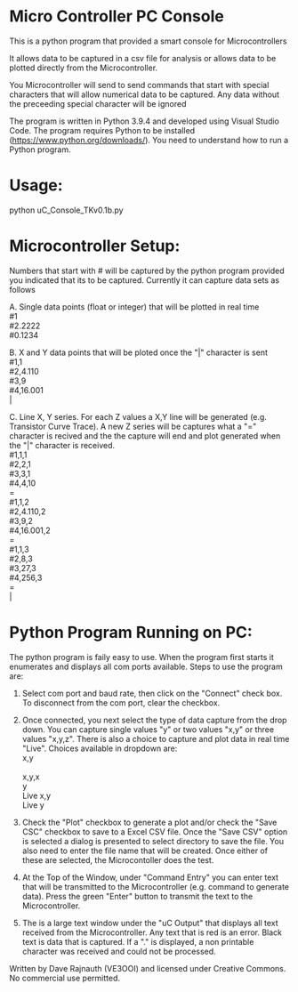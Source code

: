 # Micro Controller PC Console
This is a python program that provided a smart console for Microcontrollers

It allows data to be captured in a csv file for analysis or allows data to be plotted directly from the Microcontroller.  

You Microcontroller will send to send commands that start with special characters that will allow numerical data to be captured.
Any data without the preceeding special character will be ignored

The program is written in Python 3.9.4 and developed using Visual Studio Code. The program requires Python to be installed (https://www.python.org/downloads/).  You need to understand how to run a Python program.


Usage: 
======
python uC_Console_TKv0.1b.py

Microcontroller Setup:
======================
Numbers that start with # will be captured by the python program provided you indicated that its to be captured.  Currently it can capture data sets as follows

A. Single data points (float or integer) that will be plotted in real time <br />
\#1<br />
\#2.2222<br />
\#0.1234<br />

B. X and Y data points that will be ploted once the "|" character is sent<br />
\#1,1<br />
\#2,4.110<br />
\#3,9<br />
\#4,16.001<br />
\|<br />

C. Line X, Y series.  For each Z values a X,Y line will be generated (e.g. Transistor Curve Trace).  A new Z series will be captures what a "=" character is recived and the the capture will end and plot generated when the "|" character is received.<br />
\#1,1,1<br />
\#2,2,1<br />
\#3,3,1<br />
\#4,4,10<br />
\=<br />
\#1,1,2<br />
\#2,4.110,2<br />
\#3,9,2<br />
\#4,16.001,2<br />
\=<br />
\#1,1,3<br />
\#2,8,3<br />
\#3,27,3<br />
\#4,256,3<br />
\=<br />
\|<br />

Python Program Running on PC:
=============================
The python program is faily easy to use.  When the program first starts it enumerates and displays all com ports available.
Steps to use the program are:
1. Select com port and baud rate, then click on the "Connect" check box.  To disconnect from the com port, clear the checkbox. 

2. Once connected, you next select the type of data capture from the drop down. You can capture single values "y" or two values "x,y" or three values "x,y,z".  There is also a choice to capture and plot data in real time "Live".  Choices available in dropdown are:<br />
x,y<br /><br />
x,y,x<br />
y<br />
Live x,y<br />
Live y<br />

3. Check the "Plot" checkbox to generate a plot and/or check the "Save CSC" checkbox to save to a Excel CSV file.  Once the "Save CSV" option is selected a dialog is presented to select directory to save the file. You also need to enter the file name that will be created.  Once either of these are selected, the Microcontoller does the test.

4. At the Top of the Window, under "Command Entry" you can enter text that will be transmitted to the Microcontroller (e.g. command to generate data). Press the green "Enter" button to transmit the text to the Microcontroller. 

5. The is a large text window under the "uC Output" that displays all text received from the Microcontroller.  Any text that is red is an error.  Black text is data that is captured.  If a "." is displayed, a non printable character was received and could not be processed.

Written by Dave Rajnauth (VE3OOI) and licensed under Creative Commons. No commercial use permitted.
